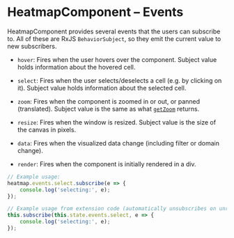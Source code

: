 # HeatmapComponent – Events

HeatmapComponent provides several events that the users can subscribe to. All of these are RxJS `BehaviorSubject`, so they emit the current value to new subscribers.

-   `hover`: Fires when the user hovers over the component. Subject value holds information about the hovered cell.

-   `select`: Fires when the user selects/deselects a cell (e.g. by clicking on it). Subject value holds information about the selected cell.

-   `zoom`: Fires when the component is zoomed in or out, or panned (translated). Subject value is the same as what [`getZoom`](./customization.md#getZoom) returns.

-   `resize`: Fires when the window is resized. Subject value is the size of the canvas in pixels.

-   `data`: Fires when the visualized data change (including filter or domain change).

-   `render`: Fires when the component is initially rendered in a div.

```ts
// Example usage:
heatmap.events.select.subscribe(e => {
    console.log('selecting:', e);
});

// Example usage from extension code (automatically unsubscribes on unregister)
this.subscribe(this.state.events.select, e => {
    console.log('selecting:', e);
});
```
